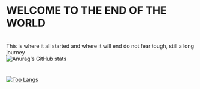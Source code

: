 # WELCOME TO THE END OF THE WORLD

<br>This is where it all started and where it will end
do not fear tough, still a long journey
</br>
![Anurag's GitHub stats](https://github-readme-stats.vercel.app/api?username=jok1n9&count_private=true&theme=gotham)
#
[![Top Langs](https://github-readme-stats.vercel.app/api/top-langs/?username=jok1n9&show_icons=true&theme=gotham)](https://github.com/anuraghazra/github-readme-stats)

